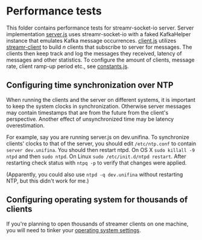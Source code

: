 # Performance tests

This folder contains performance tests for streamr-socket-io server. Server
implementation [server.js](server.js) uses streamr-socket-io with a faked
KafkaHelper instance that emulates Kafka message occurrences.
[client.js](client.js) utilizes
[streamr-client](https://github.com/Unifina/streamr-client) to build _n_
clients that subscribe to server for messages. The clients then keep track and
log the messages they received, latency of messages and other statistics. To
configure the amount of clients, message rate, client ramp-up period etc., see
[constants.js](constants.js).


## Configuring time synchronization over NTP

When running the clients and the server on different systems, it is important
to keep the system clocks in synchronization. Otherwise server messages may
contain timestamps that are from the future from the client's perspective.
Another effect of unsynchronized time may be latency overestimation.

For example, say you are running server.js on dev.unifina. To synchronize
clients' clocks to that of the server, you should edit `/etc/ntp.conf` to
contain `server dev.unifina`. You should then restart ntpd. On OS X
`sudo killall -9 ntpd` and then `sudo ntpd`. On Linux `sudo /etc/init.d/ntpd
restart`. After restarting check status with `ntpq -p` to verify that changes
were applied.

(Apparently, you could also use `ntpd -q dev.unifina` without restarting NTP,
but this didn't work for me.)

## Configuring operating system for thousands of clients
If you're planning to open thousands of streamer clients on one machine, you
will need to tinker your [operating system
settings](http://b.oldhu.com/2012/07/19/increase-tcp-max-connections-on-mac-os-x/).
